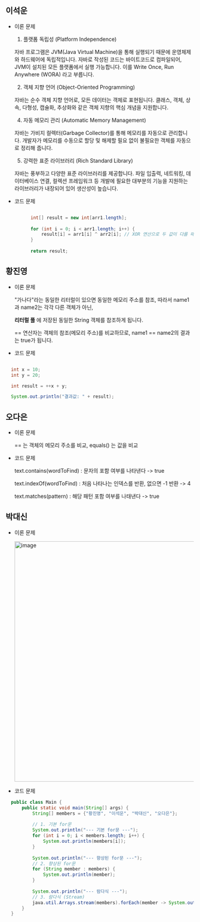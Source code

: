 ## 이석운
* 이론 문제
  
  1.	플랫폼 독립성 (Platform Independence)

    자바 프로그램은 JVM(Java Virtual Machine)을 통해 실행되기 때문에 운영체제와 하드웨어에 독립적입니다.
    자바로 작성된 코드는 바이트코드로 컴파일되어, JVM이 설치된 모든 플랫폼에서 실행 가능합니다.
    이를 Write Once, Run Anywhere (WORA) 라고 부릅니다.

  2.	객체 지향 언어 (Object-Oriented Programming)

    자바는 순수 객체 지향 언어로, 모든 데이터는 객체로 표현됩니다.
    클래스, 객체, 상속, 다형성, 캡슐화, 추상화와 같은 객체 지향의 핵심 개념을 지원합니다.
	
  4.	자동 메모리 관리 (Automatic Memory Management)
     
    자바는 가비지 컬렉터(Garbage Collector)를 통해 메모리를 자동으로 관리합니다.
    개발자가 메모리를 수동으로 할당 및 해제할 필요 없이 불필요한 객체를 자동으로 정리해 줍니다.
	
  5.	강력한 표준 라이브러리 (Rich Standard Library)

    자바는 풍부하고 다양한 표준 라이브러리를 제공합니다.
    파일 입출력, 네트워킹, 데이터베이스 연결, 컬렉션 프레임워크 등 개발에 필요한 대부분의 기능을 지원하는 라이브러리가 내장되어 있어 생산성이 높습니다.


* 코드 문제

  ``` java

        int[] result = new int[arr1.length];
        
        for (int i = 0; i < arr1.length; i++) {
            result[i] = arr1[i] ^ arr2[i]; // XOR 연산으로 두 값이 다를 때 1, 같을 때 0
        }
        
        return result;
  ```
## 황진영
* 이론 문제
  
  "가나다"라는 동일한 리터럴이 있으면 동일한 메모리 주소를 참조, 따라서 name1과 name2는 각각 다른 객체가 아닌,
  
  **리터럴 풀** 에 저장된 동일한 String 객체를 참조하게 됩니다.
  
  == 연산자는 객체의 참조(메모리 주소)를 비교하므로, name1 == name2의 결과는 true가 됩니다.

* 코드 문제

``` java

  int x = 10;
  int y = 20;

  int result = ++x + y;

  System.out.println("결과값: " + result);

```
## 오다은
* 이론 문제
  
  == 는 객체의 메모리 주소를 비교, equals() 는 값을 비교

* 코드 문제
  
  text.contains(wordToFind) : 문자의 포함 여부를 나타낸다 -> true

  text.indexOf(wordToFind) : 처음 나타나는 인덱스를 반환, 없으면 -1 반환 -> 4

  text.matches(pattern) : 해당 패턴 포함 여부를 나태낸다 -> true

## 박대신
* 이론 문제
  
  <img width="641" alt="image" src="https://github.com/user-attachments/assets/c2076f4b-c8c0-4137-beca-6d7125a93087">


* 코드 문제
  
``` java
  public class Main {
      public static void main(String[] args) {
          String[] members = {"황진영", "이석운", "박대신", "오다은"};
  
          // 1. 기본 for문
          System.out.println("--- 기본 for문 ---");
          for (int i = 0; i < members.length; i++) {
              System.out.println(members[i]);
          }
  
          System.out.println("--- 향상된 for문 ---");
          // 2. 향상된 for문
          for (String member : members) {
              System.out.println(member);
          }
  
          System.out.println("--- 람다식 ---");
          // 3. 람다식 (Stream)
          java.util.Arrays.stream(members).forEach(member -> System.out.println(member));
      }
  }
```
   
